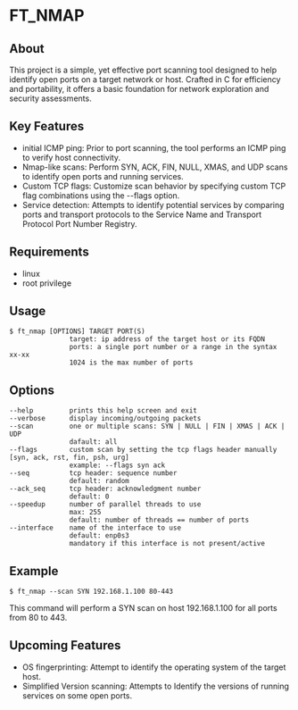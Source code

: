 # FT_NMAP

## About
This project is a simple, yet effective port scanning tool designed to help identify open ports on a target network or host. Crafted in C for efficiency and portability, it offers a basic foundation for network exploration and security assessments.
## Key Features
- initial ICMP ping: Prior to port scanning, the tool performs an ICMP ping to verify host connectivity.
- Nmap-like scans: Perform SYN, ACK, FIN, NULL, XMAS, and UDP scans to identify open ports and running services.
- Custom TCP flags: Customize scan behavior by specifying custom TCP flag combinations using the --flags option.
- Service detection: Attempts to identify potential services by comparing ports and transport protocols to the Service Name and Transport Protocol Port Number Registry.
## Requirements
- linux
- root privilege
## Usage
```
$ ft_nmap [OPTIONS] TARGET PORT(S)
               target: ip address of the target host or its FQDN
               ports: a single port number or a range in the syntax xx-xx
               1024 is the max number of ports
```
## Options
```
--help         prints this help screen and exit
--verbose      display incoming/outgoing packets
--scan         one or multiple scans: SYN | NULL | FIN | XMAS | ACK | UDP
               dafault: all
--flags        custom scan by setting the tcp flags header manually [syn, ack, rst, fin, psh, urg]
               example: --flags syn ack
--seq          tcp header: sequence number
               default: random
--ack_seq      tcp header: acknowledgment number
               default: 0
--speedup      number of parallel threads to use
               max: 255
               default: number of threads == number of ports
--interface    name of the interface to use
               default: enp0s3
               mandatory if this interface is not present/active
```
## Example
```
$ ft_nmap --scan SYN 192.168.1.100 80-443
```
This command will perform a SYN scan
on host 192.168.1.100 for all ports from 80 to 443.

## Upcoming Features
- OS fingerprinting: Attempt to identify the operating system of the target host.
- Simplified Version scanning: Attempts to Identify the versions of running services on some open ports.
